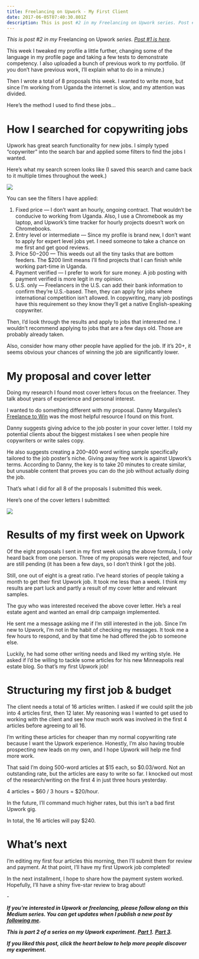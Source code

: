 ```yaml
---
title: Freelancing on Upwork - My First Client
date: 2017-06-05T07:40:30.801Z
description: This is post #2 in my Freelancing on Upwork series. Post #1 is here.
---
```




_This is post #2 in my_ Freelancing on Upwork _series._ [_Post #1 is here_](/@BennettGarner/freelancing-on-upwork-is-it-worth-it-cb2f24b5d0c6)_._

This week I tweaked my profile a little further, changing some of the language in my profile page and taking a few tests to demonstrate competency. I also uploaded a bunch of previous work to my portfolio. (If you don’t have previous work, I’ll explain what to do in a minute.)

Then I wrote a total of 8 proposals this week. I wanted to write more, but since I’m working from Uganda the internet is slow, and my attention was divided.

Here’s the method I used to find these jobs…

# How I searched for copywriting jobs

Upwork has great search functionality for new jobs. I simply typed “copywriter” into the search bar and applied some filters to find the jobs I wanted.

Here’s what my search screen looks like (I saved this search and came back to it multiple times throughout the week.)

![](https://miro.medium.com/max/600/1*-J4pAEVqLY_trzU9QId5Qw.png?q=20)



You can see the filters I have applied:

1.  Fixed price — I don’t want an hourly, ongoing contract. That wouldn’t be conducive to working from Uganda. Also, I use a Chromebook as my laptop, and Upwork’s time tracker for hourly projects doesn’t work on Chromebooks.
2.  Entry level or intermediate — Since my profile is brand new, I don’t want to apply for expert level jobs yet. I need someone to take a chance on me first and get good reviews.
3.  Price $50-$200 — This weeds out all the tiny tasks that are bottom feeders. The $200 limit means I’ll find projects that I can finish while working part-time in Uganda.
4.  Payment verified — I prefer to work for sure money. A job posting with payment verified is more legit in my opinion.
5.  U.S. only — Freelancers in the U.S. can add their bank information to confirm they’re U.S.-based. Then, they can apply for jobs where international competition isn’t allowed. In copywriting, many job postings have this requirement so they know they’ll get a native English-speaking copywriter.

Then, I’d look through the results and apply to jobs that interested me. I wouldn’t recommend applying to jobs that are a few days old. Those are probably already taken.

Also, consider how many other people have applied for the job. If it’s 20+, it seems obvious your chances of winning the job are significantly lower.

# My proposal and cover letter

Doing my research I found most cover letters focus on the freelancer. They talk about years of experience and personal interest.

I wanted to do something different with my proposal. Danny Marguiles’s [Freelance to Win](https://freelancetowin.com/) was the most helpful resource I found on this front.

Danny suggests giving advice to the job poster in your cover letter. I told my potential clients about the biggest mistakes I see when people hire copywriters or write sales copy.

He also suggests creating a 200–400 word writing sample specifically tailored to the job poster’s niche. Giving away free work is against Upwork’s terms. According to Danny, the key is to take 20 minutes to create similar, but unusable content that proves you can do the job without actually doing the job.

That’s what I did for all 8 of the proposals I submitted this week.

Here’s one of the cover letters I submitted:

![](https://miro.medium.com/max/600/1*6qiyRLJsF6pRj-NuFjrNFQ.png?q=20)



# Results of my first week on Upwork

Of the eight proposals I sent in my first week using the above formula, I only heard back from one person. Three of my proposals were rejected, and four are still pending (it has been a few days, so I don’t think I got the job).

Still, one out of eight is a great ratio. I’ve heard stories of people taking a month to get their first Upwork job. It took me less than a week. I think my results are part luck and partly a result of my cover letter and relevant samples.

The guy who was interested received the above cover letter. He’s a real estate agent and wanted an email drip campaign implemented.

He sent me a message asking me if I’m still interested in the job. Since I’m new to Upwork, I’m not in the habit of checking my messages. It took me a few hours to respond, and by that time he had offered the job to someone else.

Luckily, he had some other writing needs and liked my writing style. He asked if I’d be willing to tackle some articles for his new Minneapolis real estate blog. So that’s my first Upwork job!

# Structuring my first job & budget

The client needs a total of 16 articles written. I asked if we could split the job into 4 articles first, then 12 later. My reasoning was I wanted to get used to working with the client and see how much work was involved in the first 4 articles before agreeing to all 16.

I’m writing these articles for cheaper than my normal copywriting rate because I want the Upwork experience. Honestly, I’m also having trouble prospecting new leads on my own, and I hope Upwork will help me find more work.

That said I’m doing 500-word articles at $15 each, so $0.03/word. Not an outstanding rate, but the articles are easy to write so far. I knocked out most of the research/writing on the first 4 in just three hours yesterday.

4 articles = $60 / 3 hours = $20/hour.

In the future, I’ll command much higher rates, but this isn’t a bad first Upwork gig.

In total, the 16 articles will pay $240.

# What’s next

I’m editing my first four articles this morning, then I’ll submit them for review and payment. At that point, I’ll have my first Upwork job completed!

In the next installment, I hope to share how the payment system worked. Hopefully, I’ll have a shiny five-star review to brag about!

\-

**_If you’re interested in Upwork or freelancing, please follow along on this Medium series. You can get updates when I publish a new post by_** [**_following me_**](/@BennettGarner)**_._**

**_This is part 2 of a series on my Upwork experiment._** [**_Part 1_**](/@BennettGarner/freelancing-on-upwork-is-it-worth-it-cb2f24b5d0c6)**_._** [**_Part 3_**](/@BennettGarner/freelancing-on-upwork-how-to-over-deliver-139c0e786dd7)**_._**

**_If you liked this post, click the heart below to help more people discover my experiment._**